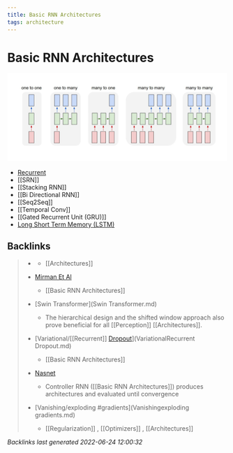 ```yaml
---
title: Basic RNN Architectures
tags: architecture
---
```


# Basic RNN Architectures

![im](assets/Pasted%20Image%2020220307171009.png)

- [Recurrent](Recurrent.md)
- [[SRN]]
- [[Stacking RNN]]
- [[Bi Directional RNN]]
- [[Seq2Seq]]
- [[Temporal Conv]]
- [[Gated Recurrent Unit (GRU)]]
- [Long Short Term Memory (LSTM)](Long%20Short%20Term%20Memory%20(LSTM).md)








## Backlinks

> - [](DeepLearning.md)
>   - [[Architectures]]
>    
> - [Mirman Et Al](Simulations_Of_language.md)
>   - [[Basic RNN Architectures]]
>    
> - [Swin Transformer](Swin Transformer.md)
>   - The hierarchical design and the shifted window approach also prove beneficial for all [[Perception]] [[Architectures]].
>    
> - [Variational/[[Recurrent]] [Dropout](Dropout.md)](VariationalRecurrent Dropout.md)
>   - [[Basic RNN Architectures]]
>    
> - [Nasnet](Nasnet.md)
>   - Controller RNN ([[Basic RNN Architectures]]) produces architectures and evaluated until convergence
>    
> - [Vanishing/exploding #gradients](Vanishingexploding gradients.md)
>   - [[Regularization]] , [[Optimizers]] , [[Architectures]]

_Backlinks last generated 2022-06-24 12:00:32_

